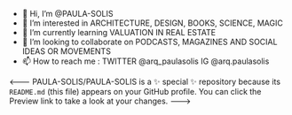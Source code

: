 - 👋 Hi, I’m @PAULA-SOLIS
- 👀 I’m interested in ARCHITECTURE, DESIGN, BOOKS, SCIENCE, MAGIC
- 🌱 I’m currently learning VALUATION IN REAL ESTATE
- 💞️ I’m looking to collaborate on PODCASTS, MAGAZINES AND SOCIAL IDEAS OR MOVEMENTS
- 📫 How to reach me : TWITTER @arq_paulasolis IG @arq.paulasolis

<---
PAULA-SOLIS/PAULA-SOLIS is a ✨ special ✨ repository because its `README.md` (this file) appears on your GitHub profile.
You can click the Preview link to take a look at your changes.
--->
